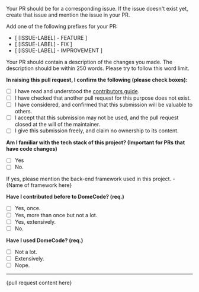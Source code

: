 Your PR should be for a corresponding issue. If the issue doesn't exist yet, create that issue and mention the issue in your PR.

Add one of the following prefixes for your PR:

- [ [ISSUE-LABEL] - FEATURE ]
- [ [ISSUE-LABEL] - FIX ]
- [ [ISSUE-LABEL] - IMPROVEMENT ]

Your PR should contain a description of the changes you made. 
The description should be within 250 words. Please try to follow this word limit.

**In raising this pull request, I confirm the following (please check boxes):**

- [ ] I have read and understood the [contributors guide](https://github.com/the-domecode/domecode-opensource/blob/master/contribution.md).
- [ ] I have checked that another pull request for this purpose does not exist.
- [ ] I have considered, and confirmed that this submission will be valuable to others.
- [ ] I accept that this submission may not be used, and the pull request closed at the will of the maintainer.
- [ ] I give this submission freely, and claim no ownership to its content.

**Am I familiar with the tech stack of this project? (Important for PRs that have code changes)**

- [ ] Yes
- [ ] No.

If yes, please mention the back-end framework used in this project. - {Name of framework here}

**Have I contributed before to DomeCode? (req.)**

- [ ] Yes, once.
- [ ] Yes, more than once but not a lot.
- [ ] Yes, extensively.
- [ ] No.

**Have I used DomeCode? (req.)**

- [ ] Not a lot.
- [ ] Extensively.
- [ ] Nope.
---

{pull request content here}

